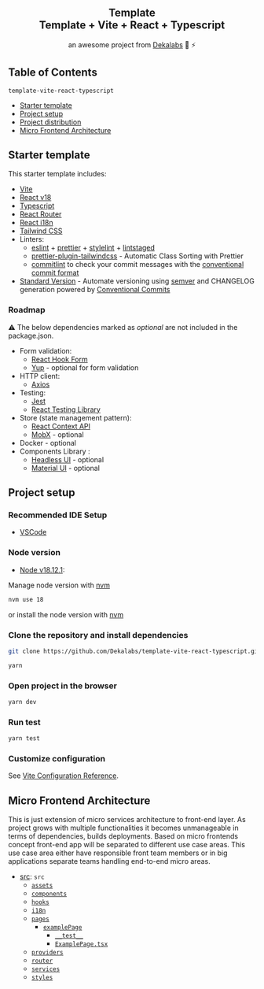 <div align="center">
  <h2>Template <br/> Template + Vite + React + Typescript</h2>
  <p>an awesome project from <a href="https://dekalabs.com">Dekalabs</a> 🚀 ⚡️</p>
</div>

## Table of Contents

`template-vite-react-typescript`

- [Starter template](#starter-template)
- [Project setup](#project-setup)
- [Project distribution](#project-distribution)
- [Micro Frontend Architecture](#micro-frontend-architecture)

## Starter template

This starter template includes:

- [Vite](https://vitejs.dev/guide/)
- [React v18](https://beta.reactjs.org/)
- [Typescript](https://www.typescriptlang.org/docs/handbook/react.html)
- [React Router](https://reactrouter.com/en/main)
- [React i18n](https://react.i18next.com/latest/using-with-hooks)
- [Tailwind CSS](https://tailwindcss.com/docs/configuration)
- Linters:
  - [eslint](https://eslint.org/) + [prettier](https://prettier.io/) + [stylelint](https://stylelint.io/) + [lintstaged](https://github.com/okonet/lint-staged)
  - [prettier-plugin-tailwindcss](https://tailwindcss.com/blog/automatic-class-sorting-with-prettier) - Automatic Class Sorting with Prettier
  - [commitlint](https://commitlint.js.org/) to check your commit messages with the [conventional commit format](https://conventionalcommits.org/)
- [Standard Version](https://github.com/conventional-changelog/standard-version) - Automate versioning using [semver](https://semver.org/) and CHANGELOG generation powered by [Conventional Commits](https://conventionalcommits.org/)

### Roadmap

:warning: The below dependencies marked as _optional_ are not included in the package.json.

- Form validation:
  - [React Hook Form](https://react-hook-form.com/)
  - [Yup](https://www.npmjs.com/package/yup) - optional for form validation
- HTTP client:
  - [Axios](https://axios-http.com/)
- Testing:
  - [Jest](https://jestjs.io/)
  - [React Testing Library](https://testing-library.com/docs/react-testing-library/intro/)
- Store (state management pattern):
  - [React Context API](https://beta.reactjs.org/reference/react#context-hooks)
  - [MobX](https://mobx.js.org/react-integration.html) - optional
- Docker - optional
- Components Library :
  - [Headless UI](https://headlessui.com/) - optional
  - [Material UI](https://mui.com/material-ui/getting-started/overview/) - optional

## Project setup

### Recommended IDE Setup

- [VSCode](https://code.visualstudio.com/)

### Node version

- [Node v18.12.1](https://nodejs.org/en/blog/release/v18.12.1/):

Manage node version with [nvm](https://github.com/nvm-sh/nvm)

```sh
nvm use 18
```

or install the node version with [nvm](https://gist.github.com/d2s/372b5943bce17b964a79)

### Clone the repository and install dependencies

```sh
git clone https://github.com/Dekalabs/template-vite-react-typescript.git
```

```sh
yarn
```

### Open project in the browser

```sh
yarn dev
```

### Run test

```sh
yarn test
```

### Customize configuration

See [Vite Configuration Reference](https://vitejs.dev/config/).

## Micro Frontend Architecture

This is just extension of micro services architecture to front-end layer. As project grows with multiple functionalities it becomes unmanageable in terms of dependencies, builds deployments.
Based on micro frontends concept front-end app will be separated to different use case areas. This use case area either have responsible front team members or in big applications separate teams handling end-to-end micro areas.

- [src](src/README.md): `src`
  - [`assets`](src/assets/README.md)
  - [`components`](src/components/README.md)
  - [`hooks`](src/hooks/README.md)
  - [`i18n`](src/i18n/README.md)
  - [`pages`](src/pages/README.md)
    - [`examplePage`](src/pages/examplePage/README.md)
      - [`__test__`](src/pages/examplePage/__test__/README.md)
      - [`ExamplePage.tsx`](src/pages/examplePage/ExamplePage.tsx/README.md)
  - [`providers`](src/providers/README.md)
  - [`router`](src/router/README.md)
  - [`services`](services/README.md)
  - [`styles`](src/styles/README.md)
